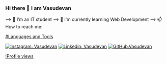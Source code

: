 ### Hi there 👋 I am Vasudevan 

<!--
**vasu312/vasu312** is a ✨ _special_ ✨ repository because its `README.md` (this file) appears on your GitHub profile.

Here are some ideas to get you started:

- 🔭 I’m an IT student
- 🌱 I’m currently learning Web Development , 
- 👯 I’m looking to collaborate on ...
- 🤔 I’m looking for help with ...
- 💬 Ask me about ...
- 📫 How to reach me: @vasu_3122
- 😄 Pronouns: ...;
- ⚡ Fun fact: ...
-->
--> 🔭 I’m an IT student
--> 🌱 I’m currently learning Web Development 
--> 📫 How to reach me: <a href= "https://www.instagram.com/vasu_3122/">

#Languages and Tools
  
  <!---->
[![Instagram: Vasudevan](https://img.shields.io/twitter/follow/MianJawadAhmad1?style=social)](https://instagram.com/vasu_3122)
[![Linkedin: Vasudevan](https://img.shields.io/badge/-Vasudevan-blue?style=flat-square&logo=Linkedin&logoColor=white&link=https://www.linkedin.com/in/Vasudevan/)](https://www.linkedin.com/in/Vasudevan-r-869b47211/)
[![GitHub:Vasudevan ](https://img.shields.io/github/followers/vasu312?label=follow&style=social)](https://github.com/vasu312)

[!Profile views](https://gpvc.arturio.dev/vasu312)

